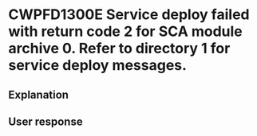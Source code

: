 # CWPFD1300E Service deploy failed with return code 2 for SCA module archive 0. Refer to directory 1 for service deploy messages.

## Explanation

## User response